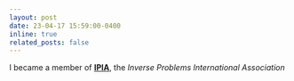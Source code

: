 ```yaml
---
layout: post
date: 23-04-17 15:59:00-0400
inline: true
related_posts: false
---
```


I became a member of [**IPIA**](https://www.ipia.site), the *Inverse Problems International Association*
